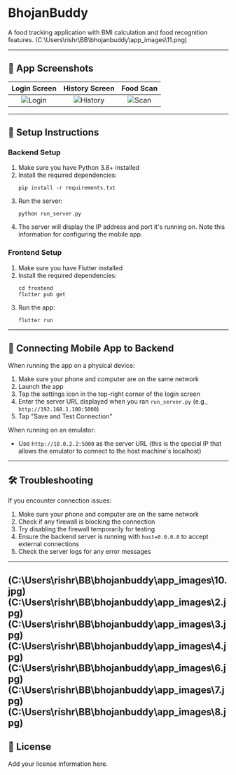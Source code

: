 # BhojanBuddy

A food tracking application with BMI calculation and food recognition features.
(C:\Users\rishr\BB\bhojanbuddy\app_images\11.png)

---

## 📱 App Screenshots


| Login Screen | History Screen | Food Scan |
|:------------:|:-------------:|:---------:|
| ![Login](C:\Users\rishr\BB\bhojanbuddy\app_images\9.jpg) | ![History](C:\Users\rishr\BB\bhojanbuddy\app_images\1.jpg) | ![Scan](C:\Users\rishr\BB\bhojanbuddy\app_images\5.jpg) |

---

## 🚀 Setup Instructions

### Backend Setup

1. Make sure you have Python 3.8+ installed
2. Install the required dependencies:
   ```
   pip install -r requirements.txt
   ```
3. Run the server:
   ```
   python run_server.py
   ```
4. The server will display the IP address and port it's running on. Note this information for configuring the mobile app.

### Frontend Setup

1. Make sure you have Flutter installed
2. Install the required dependencies:
   ```
   cd frontend
   flutter pub get
   ```
3. Run the app:
   ```
   flutter run
   ```

---

## 🔗 Connecting Mobile App to Backend

When running the app on a physical device:

1. Make sure your phone and computer are on the same network
2. Launch the app
3. Tap the settings icon in the top-right corner of the login screen
4. Enter the server URL displayed when you ran `run_server.py` (e.g., `http://192.168.1.100:5000`)
5. Tap "Save and Test Connection"

When running on an emulator:

- Use `http://10.0.2.2:5000` as the server URL (this is the special IP that allows the emulator to connect to the host machine's localhost)

---

## 🛠 Troubleshooting

If you encounter connection issues:

1. Make sure your phone and computer are on the same network
2. Check if any firewall is blocking the connection
3. Try disabling the firewall temporarily for testing
4. Ensure the backend server is running with `host=0.0.0.0` to accept external connections
5. Check the server logs for any error messages

---
(C:\Users\rishr\BB\bhojanbuddy\app_images\10.jpg)
(C:\Users\rishr\BB\bhojanbuddy\app_images\2.jpg)
(C:\Users\rishr\BB\bhojanbuddy\app_images\3.jpg)
(C:\Users\rishr\BB\bhojanbuddy\app_images\4.jpg)
(C:\Users\rishr\BB\bhojanbuddy\app_images\6.jpg)
(C:\Users\rishr\BB\bhojanbuddy\app_images\7.jpg)
(C:\Users\rishr\BB\bhojanbuddy\app_images\8.jpg)
---

## 📄 License

Add your license information here.